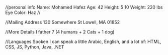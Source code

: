 //perosnal info
Name: Mohamed Hafez 
Age: 42
Height: 5 10
Weight: 220 lbs
Eye Color: Haz
//

//Mailing Address
130 Somewhere St
Lowell, MA 01852 

//More Details
I father 7 (4 humans + 2 Cats + 1 dog)

//Languages Spoken
I can speak  a little Arabic, English, and a lot of:
HTML, CSS, JS, Python, Java, .NET 
